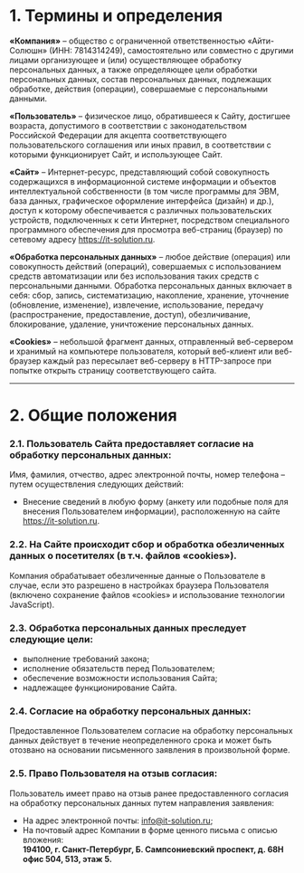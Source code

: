 # 1. Термины и определения

**«Компания»** – общество с ограниченной ответственностью «Айти-Солюшн» (ИНН: 7814314249), самостоятельно или совместно с другими лицами организующее и (или) осуществляющее обработку персональных данных, а также определяющее цели обработки персональных данных, состав персональных данных, подлежащих обработке, действия (операции), совершаемые с персональными данными.

**«Пользователь»** – физическое лицо, обратившееся к Сайту, достигшее возраста, допустимого в соответствии с законодательством Российской Федерации для акцепта соответствующего пользовательского соглашения или иных правил, в соответствии с которыми функционирует Сайт, и использующее Сайт.

**«Сайт»** – Интернет-ресурс, представляющий собой совокупность содержащихся в информационной системе информации и объектов интеллектуальной собственности (в том числе программы для ЭВМ, база данных, графическое оформление интерфейса (дизайн) и др.), доступ к которому обеспечивается с различных пользовательских устройств, подключенных к сети Интернет, посредством специального программного обеспечения для просмотра веб-страниц (браузер) по сетевому адресу https://it-solution.ru.

**«Обработка персональных данных»** – любое действие (операция) или совокупность действий (операций), совершаемых с использованием средств автоматизации или без использования таких средств с персональными данными. Обработка персональных данных включает в себя: сбор, запись, систематизацию, накопление, хранение, уточнение (обновление, изменение), извлечение, использование, передачу (распространение, предоставление, доступ), обезличивание, блокирование, удаление, уничтожение персональных данных.

**«Cookies»** – небольшой фрагмент данных, отправленный веб-сервером и хранимый на компьютере пользователя, который веб-клиент или веб-браузер каждый раз пересылает веб-серверу в HTTP-запросе при попытке открыть страницу соответствующего сайта.

---

# 2. Общие положения

### 2.1. Пользователь Сайта предоставляет согласие на обработку персональных данных:

Имя, фамилия, отчество, адрес электронной почты, номер телефона – путем осуществления следующих действий:
- Внесение сведений в любую форму (анкету или подобные поля для внесения Пользователем информации), расположенную на сайте https://it-solution.ru.

### 2.2. На Сайте происходит сбор и обработка обезличенных данных о посетителях (в т.ч. файлов «cookies»).

Компания обрабатывает обезличенные данные о Пользователе в случае, если это разрешено в настройках браузера Пользователя (включено сохранение файлов «cookies» и использование технологии JavaScript).

### 2.3. Обработка персональных данных преследует следующие цели:

- выполнение требований закона;
- исполнение обязательств перед Пользователем;
- обеспечение возможности использования Сайта;
- надлежащее функционирование Сайта.

### 2.4. Согласие на обработку персональных данных:

Предоставленное Пользователем согласие на обработку персональных данных действует в течение неопределенного срока и может быть отозвано на основании письменного заявления в произвольной форме.

### 2.5. Право Пользователя на отзыв согласия:

Пользователь имеет право на отзыв ранее предоставленного согласия на обработку персональных данных путем направления заявления:
- На адрес электронной почты: [info@it-solution.ru](mailto:info@it-solution.ru);
- На почтовый адрес Компании в форме ценного письма с описью вложения:  
  **194100, г. Санкт-Петербург, Б. Сампсониевский проспект, д. 68Н офис 504, 513, этаж 5.**
